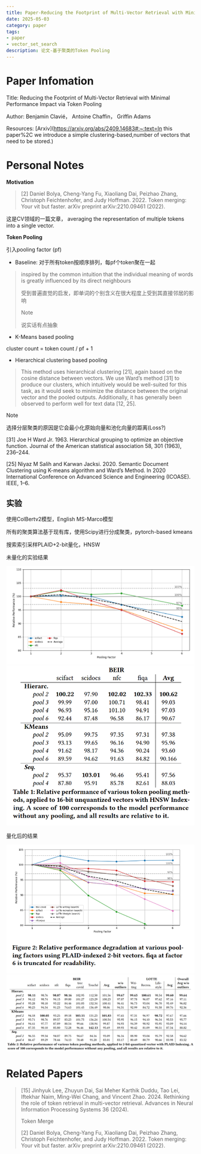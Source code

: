 ```yaml
---
title: Paper-Reducing the Footprint of Multi-Vector Retrieval with Minimal Performance Impact via Token Pooling
date: 2025-05-03
category: paper
tags:
- paper
- vector_set_search
description: 论文-基于聚类的Token Pooling
---
```


# Paper Infomation

Title: Reducing the Footprint of Multi-Vector Retrieval with Minimal Performance Impact via Token Pooling

Author: Benjamin Clavié， Antoine Chaffin， Griffin Adams

Resources: [Arxiv](https://arxiv.org/abs/2409.14683#:~:text=In this paper%2C we introduce a simple clustering-based,number of vectors that need to be stored.)



# Personal Notes

**Motivation**

> [2] Daniel Bolya, Cheng-Yang Fu, Xiaoliang Dai, Peizhao Zhang, Christoph  Feichtenhofer, and Judy Hoffman. 2022. Token merging: Your vit but  faster. arXiv preprint arXiv:2210.09461 (2022).

这是CV领域的一篇文章， averaging the representation of multiple tokens into a single vector.

**Token Pooling**

引入pooling factor (pf)

- Baseline: 对于所有token按顺序排列，每pf个token聚在一起

> inspired by the common intuition that the individual meaning of words is greatly influenced by its direct neighbours
>
> 受到普遍直觉的启发，即单词的个别含义在很大程度上受到其直接邻居的影响
> > [!note]
> >
> > 说实话有点抽象
>

- K-Means based pooling

cluster count = token count / pf + 1

- Hierarchical clustering based pooling

> This method uses hierarchical clustering [21], again based on the cosine distance between vectors. We use Ward’s method [31] to produce our clusters, which intuitively would be well-suited for this task, as it would seek to minimize the distance between the original vector and the pooled outputs. Additionally, it has generally been observed to perform well for text data [12, 25].

> [!note]
>
> 选择分层聚类的原因是它会最小化原始向量和池化向量的距离(Loss?)
>
> [31] Joe H Ward Jr. 1963. Hierarchical grouping to optimize an  objective function. Journal of the American statistical association 58,  301 (1963), 236–244.
>
> [25] Niyaz M Salih and Karwan Jacksi. 2020. Semantic Document  Clustering using K-means algorithm and Ward’s Method. In 2020  International Conference on Advanced Science and Engineering (ICOASE).  IEEE, 1–6.

## 实验

使用ColBertv2模型，English MS-Marco模型

所有的聚类算法基于现有库，使用Scipy进行分成聚类，pytorch-based kmeans

搜索索引采样PLAID+2-bit量化，HNSW

未量化的实验结果

<img src="https://raw.githubusercontent.com/ee-wizard/ee-wizard/res/images/20250503113756964.png" alt="Unquantized Results" style="zoom: 50%;" />

<img src="https://raw.githubusercontent.com/ee-wizard/ee-wizard/res/images/20250503114204656.png" alt="image-20250503114203003" style="zoom: 80%;" />

量化后的结果

<img src="https://raw.githubusercontent.com/ee-wizard/ee-wizard/res/images/20250503114108388.png" alt="image-20250503114102252" style="zoom: 80%;" />

<img src="https://raw.githubusercontent.com/ee-wizard/ee-wizard/res/images/20250503114241970.png" alt="image-20250503114239764" style="zoom: 67%;" />

# Related Papers

> [15] Jinhyuk Lee, Zhuyun Dai, Sai Meher Karthik Duddu, Tao Lei, Iftekhar  Naim, Ming-Wei Chang, and Vincent Zhao. 2024. Rethinking the role of  token retrieval in multi-vector retrieval. Advances in Neural  Information Processing Systems 36 (2024).
>
> Token Merge
>
> [2] Daniel Bolya, Cheng-Yang Fu, Xiaoliang Dai, Peizhao Zhang, Christoph  Feichtenhofer, and Judy Hoffman. 2022. Token merging: Your vit but  faster. arXiv preprint arXiv:2210.09461 (2022).